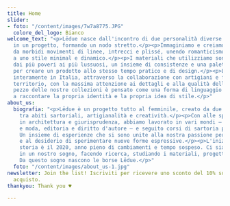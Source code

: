 ```yaml
---
title: Home
slider:
- foto: "/content/images/7w7a8775.JPG"
  colore_del_logo: Bianco
welcome_text: "<p>Lēdue nasce dall'incontro di due personalità diverse che confluiscono
  in un progetto, formando un nodo stretto.</p><p>Immaginiamo e creiamo borse caratterizzate
  da morbidi movimenti di linee, intrecci e plissé, unendo romanticismo e raffinatezza
  a uno stile minimal e dinamico.</p><p>I materiali che utilizziamo sono pelle e tessuti,
  dai più poveri ai più lussuosi, un insieme di consistenze e una palette di colori
  per creare un prodotto allo stesso tempo pratico e di design.</p><p>Lēdue investe
  interamente in Italia, attraverso la collaborazione con artigiani e fornitori del
  territorio, con la massima attenzione ai dettagli e alla qualità della lavorazione.</p><p>Ogni
  pezzo delle nostre collezioni è pensato come una forma di linguaggio che possa contribuire
  a raccontare la propria identità e la propria idea di stile.</p>"
about_us:
  biografia: "<p>Lēdue è un progetto tutto al femminile, creato da due amiche cresciute
    tra abiti sartoriali, artigianalità e creatività.</p><p>Con alle spalle una laurea
    in architettura e giurisprudenza, abbiamo lavorato in vari mondi ⁠– scenografia
    e moda, editoria e diritto d'autore ⁠– e seguito corsi di sartoria professionale.
    Un insieme di esperienze che si sono unite alla nostra passione per gli accessori
    e al desiderio di sperimentare nuove forme espressive.</p><p>L'inizio di questa
    storia è il 2020, anno pieno di cambiamenti e tempo sospeso. Ci siamo rifugiate
    in un nostro sogno, facendo ricerca, studiando i materiali, progettando prototipi.
    Da questo sogno nascono le borse Lēdue.</p>"
  foto: "/content/images/about_us-1.jpg"
newsletter: Join the list! Iscriviti per ricevere uno sconto del 10% sul tuo primo
  acquisto.
thankyou: Thank you ♥

---
```

